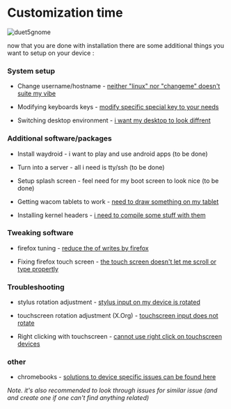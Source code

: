 # Customization time

![duet5gnome](./assets/customization.gif)

now that you are done with installation there are some additional things you want to setup on your device :

### System setup

- Change username/hostname - [neither "linux" nor "changeme" doesn't suite my vibe](./change-names.md)

- Modifying keyboards keys - [modify specific special key to your needs](./modifying-keyboard.md)

- Switching desktop environment - [i want my desktop to look diffrent](./switch-de.md)

### Additional software/packages

- Install waydroid - i want to play and use android apps (to be done)

- Turn into a server - all i need is tty/ssh (to be done)

- Setup splash screen - feel need for my boot screen to look nice (to be done)

- Getting wacom tablets to work - [need to draw something on my tablet](./wacom-tablet-setup.md)

- Installing kernel headers - [i need to compile some stuff with them](./installing-kernel-headers.md)

### Tweaking software

- firefox tuning - [reduce the of writes by firefox](./firefox-tuning.md)

- Fixing firefox touch screen - [the touch screen doesn't let me scroll or type propertly](./firefox.md)

### Troubleshooting

- stylus rotation adjustment - [stylus input on my device is rotated](./troubleshooting/stylus-rotation.md)

- touchscreen rotation adjustment (X.Org) - [touchscreen input does not rotate](./touch-input-rotate.md)

- Right clicking with touchscreen - [cannot use right click on touchscreen devices](./long-tap-right-click.md)

### other

- chromebooks - [solutions to device specific issues can be found here](../chromebooks/systems/readme.md)

_Note. it's also recommended to look through issues for similar issue (and and create one if one can't find anything related)_
